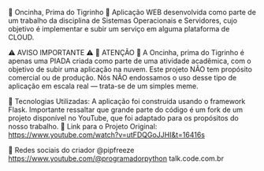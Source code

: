 🐾 Oncinha, Prima do Tigrinho 🐾
Aplicação WEB desenvolvida como parte de um trabalho da disciplina de Sistemas Operacionais e Servidores, cujo objetivo é implementar e subir um serviço em alguma plataforma de CLOUD.

⚠️ AVISO IMPORTANTE ⚠️
🚨 ATENÇÃO 🚨
A Oncinha, prima do Tigrinho é apenas uma PIADA criada como parte de uma atividade acadêmica, com o objetivo de subir uma aplicação na nuvem. Este projeto NÃO tem propósito comercial ou de produção. Nós NÃO endossamos o uso desse tipo de aplicação em escala real — trata-se de um simples meme.

🚀 Tecnologias Utilizadas:
A aplicação foi construída usando o framework Flask.
Importante ressaltar que grande parte do código é um fork de um projeto disponível no YouTube, que foi adaptado para os propósitos do nosso trabalho.
🔗 Link para o Projeto Original:
https://www.youtube.com/watch?v=utFDQGoJJHI&t=16416s

🔗 Redes sociais do criador
@pipfreeze https://www.youtube.com/@programadorpython talk.code.com.br
